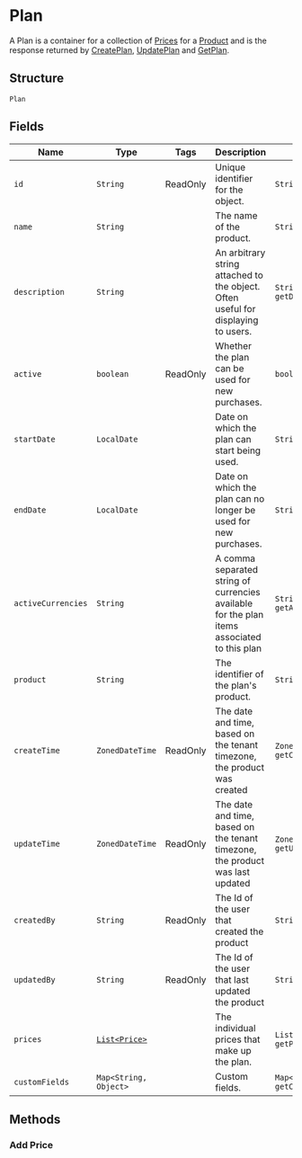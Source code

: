 
# Plan

A Plan is a container for a collection of [Prices](/doc/models/price.md) for a [Product](/doc/models/product.md) and is the response returned by [CreatePlan](/doc/plan-api.md#create-plan), [UpdatePlan](/doc/plan-api.md#update-plan) and [GetPlan](/doc/plan-api.md#get-plan).

## Structure

`Plan`

## Fields

| Name | Type | Tags | Description | Getter |
|  --- | --- | --- | --- | --- |
| `id` | `String` | ReadOnly | Unique identifier for the object. | `String getId()` |
| `name` | `String` |  | The name of the product. | `String getName()` |
| `description` | `String` |  | An arbitrary string attached to the object. Often useful for displaying to users. | `String getDescription()` |
| `active` | `boolean` | ReadOnly | Whether the plan can be used for new purchases. | `boolean isActive()` |
| `startDate` | `LocalDate` |  | Date on which the plan can start being used. | `String getStartDate()` |
| `endDate` | `LocalDate` |  | Date on which the plan can no longer be used for new purchases. | `String getEndDate()` |
| `activeCurrencies` | `String` |  | A comma separated string of currencies available for the plan items associated to this plan | `String getActiveCurrencies()` |
| `product` | `String` |  | The identifier of the plan's product. | `String getProduct()` |
| `createTime` | `ZonedDateTime` | ReadOnly | The date and time, based on the tenant timezone, the product was created | `ZonedDateTime getCreateTime()` |
| `updateTime` | `ZonedDateTime` | ReadOnly | The date and time, based on the tenant timezone, the product was last updated | `ZonedDateTime getUpdateTime()` |
| `createdBy` | `String` | ReadOnly | The Id of the user that created the product | `String getCreatedBy()` |
| `updatedBy` | `String` | ReadOnly | The Id of the user that last updated the product | `String getUpdatedBy()` |
| `prices` | [`List<Price>`](/doc/models/price.md) |  | The individual prices that make up the plan. | `List<Price> getPrices()` |
| `customFields` | `Map<String, Object>` |  | Custom fields. | `Map<String, Object> getCustomFields()`|

## Methods

### Add Price
